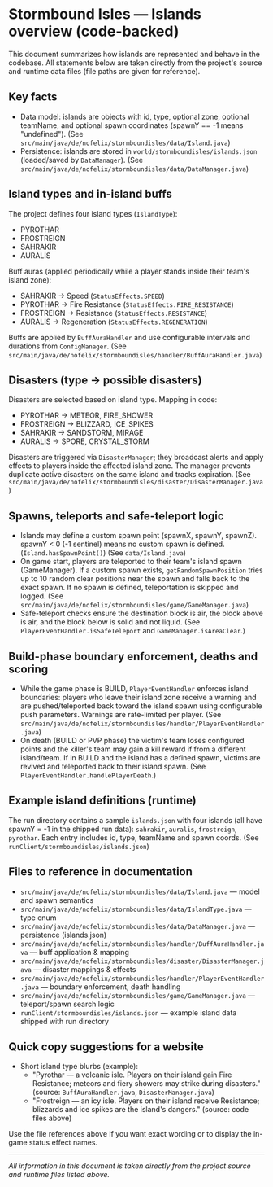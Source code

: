 # Stormbound Isles — Islands overview (code-backed)

This document summarizes how islands are represented and behave in the codebase. All statements below are taken directly from the project's source and runtime data files (file paths are given for reference).

## Key facts

- Data model: islands are objects with id, type, optional zone, optional teamName, and optional spawn coordinates (spawnY == -1 means "undefined"). (See `src/main/java/de/nofelix/stormboundisles/data/Island.java`)
- Persistence: islands are stored in `world/stormboundisles/islands.json` (loaded/saved by `DataManager`). (See `src/main/java/de/nofelix/stormboundisles/data/DataManager.java`)

## Island types and in‑island buffs

The project defines four island types (`IslandType`):

- PYROTHAR
- FROSTREIGN
- SAHRAKIR
- AURALIS

Buff auras (applied periodically while a player stands inside their team's island zone):

- SAHRAKIR → Speed (`StatusEffects.SPEED`)
- PYROTHAR → Fire Resistance (`StatusEffects.FIRE_RESISTANCE`)
- FROSTREIGN → Resistance (`StatusEffects.RESISTANCE`)
- AURALIS → Regeneration (`StatusEffects.REGENERATION`)

Buffs are applied by `BuffAuraHandler` and use configurable intervals and durations from `ConfigManager`. (See `src/main/java/de/nofelix/stormboundisles/handler/BuffAuraHandler.java`)

## Disasters (type → possible disasters)

Disasters are selected based on island type. Mapping in code:

- PYROTHAR → METEOR, FIRE_SHOWER
- FROSTREIGN → BLIZZARD, ICE_SPIKES
- SAHRAKIR → SANDSTORM, MIRAGE
- AURALIS → SPORE, CRYSTAL_STORM

Disasters are triggered via `DisasterManager`; they broadcast alerts and apply effects to players inside the affected island zone. The manager prevents duplicate active disasters on the same island and tracks expiration. (See `src/main/java/de/nofelix/stormboundisles/disaster/DisasterManager.java`)

## Spawns, teleports and safe‑teleport logic

- Islands may define a custom spawn point (spawnX, spawnY, spawnZ). spawnY < 0 (-1 sentinel) means no custom spawn is defined. (`Island.hasSpawnPoint()`) (See `data/Island.java`)
- On game start, players are teleported to their team's island spawn (GameManager). If a custom spawn exists, `getRandomSpawnPosition` tries up to 10 random clear positions near the spawn and falls back to the exact spawn. If no spawn is defined, teleportation is skipped and logged. (See `src/main/java/de/nofelix/stormboundisles/game/GameManager.java`)
- Safe-teleport checks ensure the destination block is air, the block above is air, and the block below is solid and not liquid. (See `PlayerEventHandler.isSafeTeleport` and `GameManager.isAreaClear`.)

## Build-phase boundary enforcement, deaths and scoring

- While the game phase is BUILD, `PlayerEventHandler` enforces island boundaries: players who leave their island zone receive a warning and are pushed/teleported back toward the island spawn using configurable push parameters. Warnings are rate-limited per player. (See `src/main/java/de/nofelix/stormboundisles/handler/PlayerEventHandler.java`)
- On death (BUILD or PVP phase) the victim's team loses configured points and the killer's team may gain a kill reward if from a different island/team. If in BUILD and the island has a defined spawn, victims are revived and teleported back to their island spawn. (See `PlayerEventHandler.handlePlayerDeath`.)

## Example island definitions (runtime)

The run directory contains a sample `islands.json` with four islands (all have spawnY = -1 in the shipped run data): `sahrakir`, `auralis`, `frostreign`, `pyrothar`. Each entry includes id, type, teamName and spawn coords. (See `runClient/stormboundisles/islands.json`)

## Files to reference in documentation

- `src/main/java/de/nofelix/stormboundisles/data/Island.java` — model and spawn semantics
- `src/main/java/de/nofelix/stormboundisles/data/IslandType.java` — type enum
- `src/main/java/de/nofelix/stormboundisles/data/DataManager.java` — persistence (islands.json)
- `src/main/java/de/nofelix/stormboundisles/handler/BuffAuraHandler.java` — buff application & mapping
- `src/main/java/de/nofelix/stormboundisles/disaster/DisasterManager.java` — disaster mappings & effects
- `src/main/java/de/nofelix/stormboundisles/handler/PlayerEventHandler.java` — boundary enforcement, death handling
- `src/main/java/de/nofelix/stormboundisles/game/GameManager.java` — teleport/spawn search logic
- `runClient/stormboundisles/islands.json` — example island data shipped with run directory

## Quick copy suggestions for a website

- Short island type blurbs (example):
  - "Pyrothar — a volcanic isle. Players on their island gain Fire Resistance; meteors and fiery showers may strike during disasters." (source: `BuffAuraHandler.java`, `DisasterManager.java`)
  - "Frostreign — an icy isle. Players on their island receive Resistance; blizzards and ice spikes are the island's dangers." (source: code files above)

Use the file references above if you want exact wording or to display the in-game status effect names.

---

_All information in this document is taken directly from the project source and runtime files listed above._
